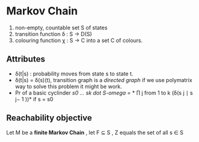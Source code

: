 # Markov Chain

  1. non-empty, countable set S of states
  2. transition function δ : S -> D(S)
  3. colouring function χ : S -> C into a set C of colours.
  
## Attributes

  * δ(t|s) : probability moves from state s to state t.
  * δ(t|s) = δ(s)(t), transition graph is a *directed graph* if we use polymatrix way to 
             solve this problem it might be work.
  * Pr of a basic cyclinder *s0 ... sk dot S-omega* = * ∏ j from 1 to k (δ(s j ∣ s j− 1 ))* if s = s0

## Reachability objective
  
  Let M be a **finite Markov Chain** , let F ⊆ S , Z equals the set of all s ∈ S  
  

